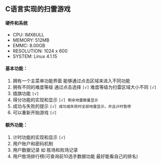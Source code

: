 ## C语言实现的扫雷游戏 

#### 硬件和系统
- CPU: IMX6ULL
- MEMORY: 512MB
- EMMC: 8.00GB
- RESOLUTION: 1024 x 600
- SYSTEM: Linux 4.1.15

#### 基本功能：

1. 拥有一个主菜单功能界面 能够通过点击区域来进入不同功能 
2. 拥有不同的难度等级 通过点击选择 `[√]`
    难度等级为扫雷区域大小不同 `[√]`
3. 插旗功能 `[√]`
4. 得分功能的实现和显示 `[√] 剩余地雷数量显示`
5. 成功与失败的提示 `[√] 成功或失败时全部地雷显示，并且计时暂停`
6. 可以重新开始游戏 `[√]`

#### 额外功能： 

1. 计时功能的实现和显示 `[√]`
2. 用户账户和密码机制 
3. 用户数据记录 如 胜场和败场记录 
4. 用户胜场排行榜(可查询前10选手数据功能 最好能看自己的排名)